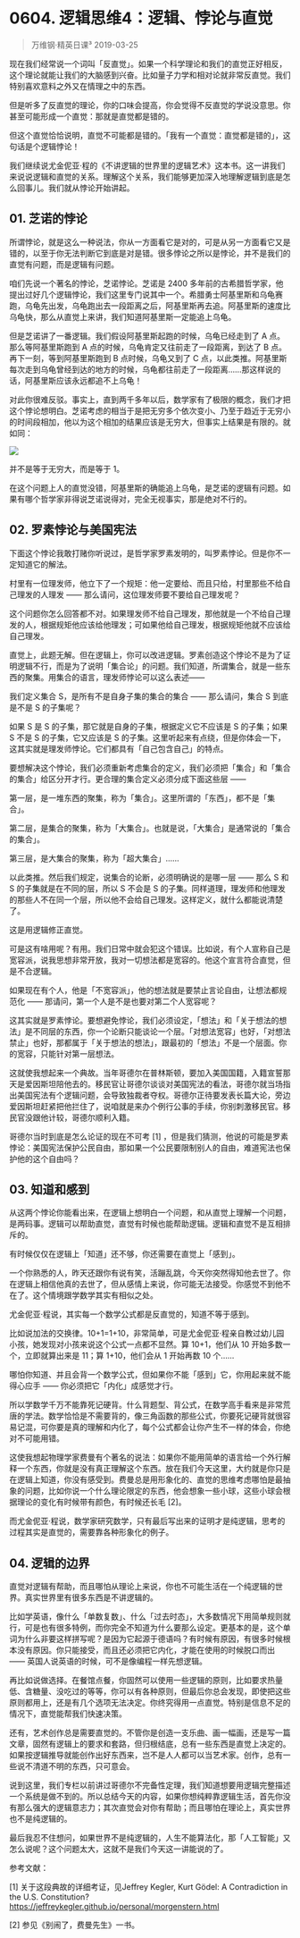 # 0604. 逻辑思维4：逻辑、悖论与直觉
> 万维钢·精英日课³
2019-03-25

现在我们经常说一个词叫「反直觉」。如果一个科学理论和我们的直觉正好相反，这个理论就能让我们的大脑感到兴奋。比如量子力学和相对论就非常反直觉。我们特别喜欢意料之外又在情理之中的东西。

但是听多了反直觉的理论，你的口味会提高，你会觉得不反直觉的学说没意思。你甚至可能形成一个直觉：那就是直觉都是错的。

但这个直觉恰恰说明，直觉不可能都是错的。「我有一个直觉：直觉都是错的」，这句话是个逻辑悖论！

我们继续说尤金伲亚·程的《不讲逻辑的世界里的逻辑艺术》这本书。这一讲我们来说说逻辑和直觉的关系。理解这个关系，我们能够更加深入地理解逻辑到底是怎么回事儿。我们就从悖论开始讲起。

## 01. 芝诺的悖论

所谓悖论，就是这么一种说法，你从一方面看它是对的，可是从另一方面看它又是错的，以至于你无法判断它到底是对是错。很多悖论之所以是悖论，并不是我们的直觉有问题，而是逻辑有问题。

咱们先说一个著名的悖论，芝诺悖论。芝诺是 2400 多年前的古希腊哲学家，他提出过好几个逻辑悖论，我们这里专门说其中一个。希腊勇士阿基里斯和乌龟赛跑，乌龟先出发，乌龟跑出去一段距离之后，阿基里斯再去追。阿基里斯的速度比乌龟快，那么从直觉上来讲，我们知道阿基里斯一定能追上乌龟。

但是芝诺讲了一番逻辑。我们假设阿基里斯起跑的时候，乌龟已经走到了 A 点。那么等阿基里斯跑到 A 点的时候，乌龟肯定又往前走了一段距离，到达了 B 点。再下一刻，等到阿基里斯跑到 B 点时候，乌龟又到了 C 点，以此类推。阿基里斯每次走到乌龟曾经到达的地方的时候，乌龟都往前走了一段距离……那这样说的话，阿基里斯应该永远都追不上乌龟！

对此你很难反驳。事实上，直到两千多年以后，数学家有了极限的概念，我们才把这个悖论想明白。芝诺考虑的相当于是把无穷多个依次变小、乃至于趋近于无穷小的时间段相加，他以为这个相加的结果应该是无穷大，但事实上结果是有限的。就如同：

![](https://raw.githubusercontent.com/dalong0514/selfstudy/master/图片链接/万维钢/2019189.jpg)

并不是等于无穷大，而是等于 1。

在这个问题上人的直觉没错，阿基里斯的确能追上乌龟，是芝诺的逻辑有问题。如果有哪个哲学家非得说芝诺说得对，完全无视事实，那是绝对不行的。

## 02. 罗素悖论与美国宪法

下面这个悖论我敢打赌你听说过，是哲学家罗素发明的，叫罗素悖论。但是你不一定知道它的解法。

村里有一位理发师，他立下了一个规矩：他一定要给、而且只给，村里那些不给自己理发的人理发 —— 那么请问，这位理发师要不要给自己理发呢？

这个问题你怎么回答都不对。如果理发师不给自己理发，那他就是一个不给自己理发的人，根据规矩他应该给他理发；可如果他给自己理发，根据规矩他就不应该给自己理发。

直觉上，此题无解。但在逻辑上，你可以改进逻辑。罗素创造这个悖论不是为了证明逻辑不行，而是为了说明「集合论」的问题。我们知道，所谓集合，就是一些东西的聚集。用集合的语言，理发师悖论可以这么表述——

我们定义集合 S，是所有不是自身子集的集合的集合 —— 那么请问，集合 S 到底是不是 S 的子集呢？

如果 S 是 S 的子集，那它就是自身的子集，根据定义它不应该是 S 的子集；如果 S 不是 S 的子集，它又应该是 S 的子集。这里听起来有点绕，但是你体会一下，这其实就是理发师悖论。它们都具有「自己包含自己」的特点。

要想解决这个悖论，我们必须重新考虑集合的定义，我们必须把「集合」和「集合的集合」给区分开才行。更合理的集合定义必须分成下面这些层 —— 

第一层，是一堆东西的聚集，称为「集合」。这里所谓的「东西」，都不是「集合」。

第二层，是集合的聚集，称为「大集合」。也就是说，「大集合」是通常说的「集合的集合」。

第三层，是大集合的聚集，称为「超大集合」……

以此类推。然后我们规定，说集合的论断，必须明确说的是哪一层 —— 那么 S 和 S 的子集就是在不同的层，所以 S 不会是 S 的子集。同样道理，理发师和他理发的那些人不在同一个层，所以他不会给自己理发。这样定义，就什么都能说清楚了。

这是用逻辑修正直觉。

可是这有啥用呢？有用。我们日常中就会犯这个错误。比如说，有个人宣称自己是宽容派，说我思想非常开放，我对一切想法都是宽容的。他这个宣言符合直觉，但是不合逻辑。

如果现在有个人，他是「不宽容派」，他的想法就是要禁止言论自由，让想法都规范化 —— 那请问，第一个人是不是也要对第二个人宽容呢？

这其实就是罗素悖论。要想避免悖论，我们必须设定，「想法」和「关于想法的想法」是不同层的东西，你一个论断只能谈论一个层。「对想法宽容」也好，「对想法禁止」也好，那都属于「关于想法的想法」，跟最初的「想法」不是一个层面。你的宽容，只能针对第一层想法。

这就使我想起来一个典故。当年哥德尔在普林斯顿，要加入美国国籍，入籍宣誓那天是爱因斯坦陪他去的。移民官让哥德尔谈谈对美国宪法的看法，哥德尔就当场指出美国宪法有个逻辑问题，会导致独裁者夺权。哥德尔正待要发表长篇大论，旁边爱因斯坦赶紧把他拦住了，说咱就是来办个例行公事的手续，你别刺激移民官。移民官没跟他计较，哥德尔顺利入籍。

哥德尔当时到底是怎么论证的现在不可考 [1] ，但是我们猜测，他说的可能是罗素悖论：美国宪法保护公民自由，那如果一个公民要限制别人的自由，难道宪法也保护他的这个自由吗？

## 03. 知道和感到

从这两个悖论你能看出来，在逻辑上想明白一个问题，和从直觉上理解一个问题，是两码事。逻辑可以帮助直觉，直觉有时候也能帮助逻辑。逻辑和直觉不是互相排斥的。

有时候仅仅在逻辑上「知道」还不够，你还需要在直觉上「感到」。

一个你熟悉的人，昨天还跟你有说有笑，活蹦乱跳，今天你突然得知他去世了。你在逻辑上相信他真的去世了，但从感情上来说，你可能无法接受。你感觉不到他不在了。这个情境跟学数学其实有相似之处。

尤金伲亚·程说，其实每一个数学公式都是反直觉的，知道不等于感到。

比如说加法的交换律。10+1=1+10，非常简单，可是尤金伲亚·程亲自教过幼儿园小孩，她发现对小孩来说这个公式一点都不显然。算 10+1，他们从 10 开始多数一个，立即就算出来是 11；算 1+10，他们会从 1 开始再数 10 个……

哪怕你知道、并且会背一个数学公式，但如果你不能「感到」它，你用起来就不能得心应手 —— 你必须把它「内化」成感觉才行。

所以学数学千万不能靠死记硬背。什么背题型、背公式，在数学高手看来是非常荒唐的学法。数学恰恰是不需要背的，像三角函数的那些公式，你要死记硬背就很容易记混，可你要是真的理解和内化了，每个公式都会让你产生不一样的体会，你绝对不可能用错。

这使我想起物理学家费曼有个著名的说法：如果你不能用简单的语言给一个外行解释一个东西，你就是没有真正理解这个东西。放在我们今天这里，大约就是你只是在逻辑上知道，你没有感受到。费曼总是用形象化的、直觉的思维考虑哪怕是最抽象的问题，比如你说一个什么理论限定的东西，他会想象一些小球，这些小球会根据理论的变化有时候带有颜色，有时候还长毛 [2]。

而尤金伲亚·程说，数学家研究数学，只有最后写出来的证明才是纯逻辑，思考的过程其实是直觉的，需要靠各种形象化的例子。

## 04. 逻辑的边界

直觉对逻辑有帮助，而且哪怕从理论上来说，你也不可能生活在一个纯逻辑的世界。真实世界里有很多东西是不讲逻辑的。

比如学英语，像什么「单数复数」、什么「过去时态」，大多数情况下用简单规则就行，可是也有很多特例，而你完全不知道为什么要那么设定。更基本的是，这个单词为什么非要这样拼写呢？是因为它起源于德语吗？有时候有原因，有很多时候根本没有原因。你只能接受，而且还必须把它内化，才能在使用的时候脱口而出 —— 英国人说英语的时候，可不是像编程一样先想逻辑。

再比如说做选择。在餐馆点餐，你固然可以使用一些逻辑的原则，比如要求热量低、含糖量、没吃过的等等，你可以有各种原则，但最后你总会发现，即使把这些原则都用上，还是有几个选项无法决定。你终究得用一点直觉。特别是信息不足的情况下，直觉能帮我们快速决策。

还有，艺术创作总是需要直觉的。不管你是创造一支乐曲、画一幅画，还是写一篇文章，固然有逻辑上的要求和套路，但归根结底，总有一些东西是直觉上决定的。如果按逻辑推导就能创作出好东西来，岂不是人人都可以当艺术家。创作，总有一些说不清道不明的东西，只可意会。

说到这里，我们专栏以前讲过哥德尔不完备性定理，我们知道想要用逻辑完整描述一个系统是做不到的。所以总结今天的内容，如果你想纯粹靠逻辑生活，首先你没有那么强大的逻辑意志力；其次直觉会对你有帮助；而且哪怕在理论上，真实世界也不是纯逻辑的。

最后我忍不住想问，如果世界不是纯逻辑的，人生不能算法化，那「人工智能」又怎么说呢？这个问题太大，这就不是我们今天这一讲能说的了。

参考文献：

[1] 关于这段典故的详细考证，见Jeffrey Kegler, Kurt Gödel: A Contradiction in the U.S. Constitution?https://jeffreykegler.github.io/personal/morgenstern.html

[2] 参见《别闹了，费曼先生》一书。

